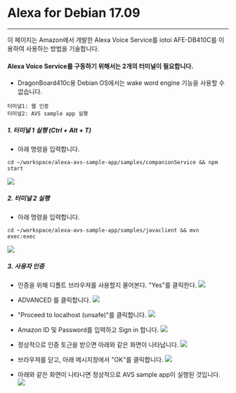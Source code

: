 # Alexa for Debian 17.09

---

이 페이지는 Amazon에서 개발한 Alexa Voice Service를 iotoi AFE-DB410C를 이용하여 사용하는 방법을 기술합니다.

#### Alexa Voice Service를 구동하기 위해서는 2개의 터미널이 필요합니다.
- DragonBoard410c용 Debian OS에서는 wake word engine 기능을 사용할 수 없습니다.
```
터미널1: 웹 인증
터미널2: AVS sample app 실행
```

##### 1. 터미널 1 실행 \(Ctrl + Alt + T\)
- 아래 명령을 입력합니다.
```
cd ~/workspace/alexa-avs-sample-app/samples/companionService && npm start
```
![](/assets/dragonBoard_alexa_step_1.png)

##### 2. 터미널 2 실행
- 아래 명령을 입력합니다.
```
cd ~/workspace/alexa-avs-sample-app/samples/javaclient && mvn exec:exec
```
![](/assets/dragonBoard_alexa_step_2.png)

##### 3. 사용자 인증
- 인증을 위해 디폴트 브라우져를 사용할지 물어본다. "Yes"를 클릭한다.
![](/assets/dragonBoard_alexa_step_3.png)

- ADVANCED 를 클릭합니다.
![](/assets/dragonBoard_alexa_step_4.png)

- "Proceed to localhost \(unsafe\)"를 클릭합니다.
![](/assets/dragonBoard_alexa_step_5.png)

- Amazon ID 및 Password를 입력하고 Sign in 합니다.
![](/assets/dragonBoard_alexa_step_6.png)

- 정상적으로 인증 토근을 받으면 아래와 같은 화면이 나타납니다.
![](/assets/dragonBoard_alexa_step_7.png)

- 브라우져를 닫고, 아래 메시지창에서 "OK"를 클릭합니다.
![](/assets/dragonBoard_alexa_step_8.png)

- 아래와 같은 화면이 나타나면 정상적으로 AVS sample app이 실행된 것입니다.
![](/assets/dragonBoard_alexa_step_9.png)
